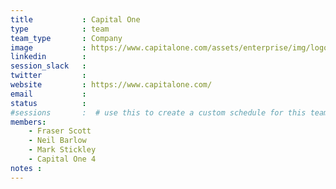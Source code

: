 ```yaml
---
title           : Capital One
type            : team
team_type       : Company
image           : https://www.capitalone.com/assets/enterprise/img/logo/capitalone-logo-2x-main.png
linkedin        :
session_slack   :
twitter         :
website         : https://www.capitalone.com/
email           :
status          :
#sessions       :  # use this to create a custom schedule for this team
members:
    - Fraser Scott
    - Neil Barlow
    - Mark Stickley
    - Capital One 4
notes :
---
```

